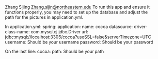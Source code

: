 Zhang Sijing  Zhang.sijin@northeastern.edu
To run this app and ensure it functions properly, you may need to set up the database and adjust the path for the pictures in application.yml.

In application.yml:
spring:
  application:
    name: cocoa
  datasource:
    driver-class-name: com.mysql.cj.jdbc.Driver
    url: jdbc:mysql://localhost:3306/cocoa?useSSL=false&serverTimezone=UTC
    username: Should be your username
    password: Should be your password
    
On the last line:
cocoa:
  path: Should be your path
